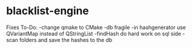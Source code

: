 # blacklist-engine

Fixes To-Do:
-change qmake to CMake
-db fragile
-in hashgenerator use QVariantMap instead of QStringList
-findHash do hard work on sql side
-scan folders and save the hashes to the db
